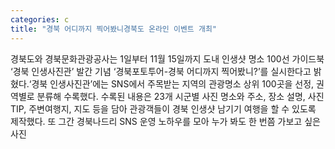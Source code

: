 ```yaml
---
categories: c
title: "경북 어디까지 찍어봤니경북도 온라인 이벤트 개최"
---
```

경북도와 경북문화관광공사는 1일부터 11월 15일까지 도내 인생샷 명소 100선 가이드북 ‘경북 인생사진관’ 발간 기념 ‘경북포토투어-경북 어디까지 찍어봤니?’를 실시한다고 밝혔다.‘경북 인생사진관’에는 SNS에서 주목받는 지역의 관광명소 상위 100곳을 선정, 권역별로 분류해 수록했다. 수록된 내용은 23개 시군별 사진 명소와 주소, 장소 설명, 사진TIP, 주변여행지, 지도 등을 담아 관광객들이 경북 인생샷 남기기 여행을 할 수 있도록 제작했다. 또 그간 경북나드리 SNS 운영 노하우를 모아 누가 봐도 한 번쯤 가보고 싶은 사진